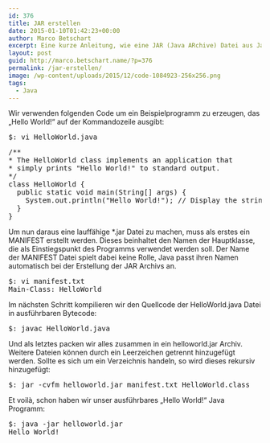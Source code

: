 ```yaml
---
id: 376
title: JAR erstellen
date: 2015-01-10T01:42:23+00:00
author: Marco Betschart
excerpt: Eine kurze Anleitung, wie eine JAR (Java ARchive) Datei aus Java Source Code generiert wird.
layout: post
guid: http://marco.betschart.name/?p=376
permalink: /jar-erstellen/
image: /wp-content/uploads/2015/12/code-1084923-256x256.png
tags:
  - Java
---
```

Wir verwenden folgenden Code um ein Beispielprogramm zu erzeugen, das „Hello World!“ auf der Kommandozeile ausgibt:

<pre class="lang:sh decode:true">$: vi HelloWorld.java</pre>

<pre class="lang:java decode:true">/**
* The HelloWorld class implements an application that
* simply prints "Hello World!" to standard output.
*/
class HelloWorld {
  public static void main(String[] args) {
    System.out.println("Hello World!"); // Display the string.
  }
}</pre>

Um nun daraus eine lauffähige *.jar Datei zu machen, muss als erstes ein MANIFEST erstellt werden. Dieses beinhaltet den Namen der Hauptklasse, die als Einstiegspunkt des Programms verwendet werden soll. Der Name der MANIFEST Datei spielt dabei keine Rolle, Java passt ihren Namen automatisch bei der Erstellung der JAR Archivs an.

<pre class="lang:sh decode:true">$: vi manifest.txt
Main-Class: HelloWorld</pre>

Im nächsten Schritt kompilieren wir den Quellcode der HelloWorld.java Datei in ausführbaren Bytecode:

<pre class="lang:sh decode:true">$: javac HelloWorld.java</pre>

Und als letztes packen wir alles zusammen in ein helloworld.jar Archiv. Weitere Dateien können durch ein Leerzeichen getrennt hinzugefügt werden. Sollte es sich um ein Verzeichnis handeln, so wird dieses rekursiv hinzugefügt:

<pre class="lang:sh decode:true">$: jar -cvfm helloworld.jar manifest.txt HelloWorld.class</pre>

Et voilà, schon haben wir unser ausführbares „Hello World!“ Java Programm:

<pre class="lang:sh decode:true ">$: java -jar helloworld.jar
Hello World!</pre>